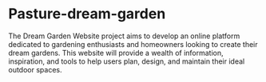 # Pasture-dream-garden
The Dream Garden Website project aims to develop an online platform dedicated to gardening enthusiasts and homeowners looking to create their dream gardens. This website will provide a wealth of information, inspiration, and tools to help users plan, design, and maintain their ideal outdoor spaces.
